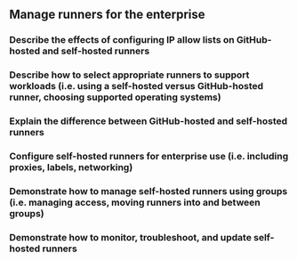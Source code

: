 ## Manage runners for the enterprise

### Describe the effects of configuring IP allow lists on GitHub-hosted and self-hosted runners



### Describe how to select appropriate runners to support workloads (i.e. using a self-hosted versus GitHub-hosted runner, choosing supported operating systems)



### Explain the difference between GitHub-hosted and self-hosted runners



### Configure self-hosted runners for enterprise use (i.e. including proxies, labels, networking)



### Demonstrate how to manage self-hosted runners using groups (i.e. managing access, moving runners into and between groups)



### Demonstrate how to monitor, troubleshoot, and update self-hosted runners